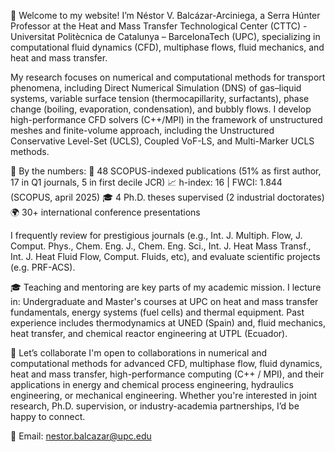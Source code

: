 👋 Welcome to my website!
I’m Néstor V. Balcázar-Arciniega, a Serra Húnter Professor at the Heat and Mass Transfer Technological Center (CTTC) - Universitat Politècnica de Catalunya – BarcelonaTech (UPC), specializing in computational fluid dynamics (CFD), multiphase flows, fluid mechanics, and heat and mass transfer.

My research focuses on numerical and computational methods for transport phenomena, including Direct Numerical Simulation (DNS) of gas–liquid systems, variable surface tension (thermocapillarity, surfactants), phase change (boiling, evaporation, condensation), and bubbly flows. I develop high-performance CFD solvers (C++/MPI) in the framework of unstructured meshes and finite-volume approach, including the Unstructured Conservative Level-Set (UCLS), Coupled VoF-LS, and Multi-Marker UCLS methods.

🔬 By the numbers:
📝 48 SCOPUS-indexed publications (51% as first author, 17 in Q1 journals, 5 in first decile JCR)
📈 h-index: 16 | FWCI: 1.844 (SCOPUS, april 2025)
🎓 4 Ph.D. theses supervised (2 industrial doctorates)
🌍 30+ international conference presentations

I frequently review for prestigious journals (e.g., Int. J. Multiph. Flow, J. Comput. Phys., Chem. Eng. J., Chem. Eng. Sci., Int. J. Heat Mass Transf., Int. J. Heat Fluid Flow, Comput. Fluids, etc), and evaluate scientific projects (e.g. PRF-ACS).

🎓 Teaching and mentoring are key parts of  my academic mission. I lecture in: Undergraduate and Master's courses at UPC on heat and mass transfer fundamentals, energy systems (fuel cells)  and thermal equipment. Past experience includes thermodynamics at UNED (Spain) and, fluid mechanics, heat transfer, and chemical reactor engineering at UTPL (Ecuador). 

💬 Let’s collaborate
I'm open to collaborations in numerical and computational methods for advanced CFD, multiphase flow, fluid dynamics, heat and mass transfer, high-performance computing (C++ / MPI), and their applications in energy and chemical process engineering, hydraulics engineering, or mechanical engineering.
Whether you're interested in joint research, Ph.D. supervision, or industry-academia partnerships, I’d be happy to connect.

📩 Email: nestor.balcazar@upc.edu
